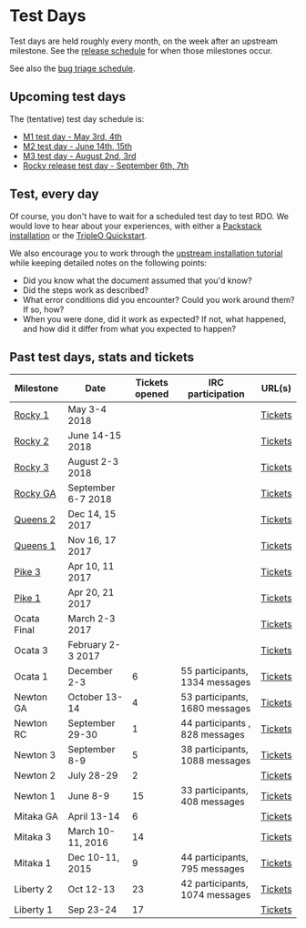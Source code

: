 # Test Days

Test days are held roughly every month, on the week after an upstream
milestone. See the [release
schedule](http://releases.openstack.org/rocky/schedule.html) for when
those milestones occur.

See also the [bug triage schedule](/contribute/rdo-bugtriage/).

## Upcoming test days

The (tentative) test day schedule is:

* [M1 test day - May 3rd, 4th](/testday/rocky/milestone1)
* [M2 test day - June 14th, 15th](/testday/rocky/milestone2)
* [M3 test day - August 2nd, 3rd](/testday/rocky/milestone3)
* [Rocky release test day - September 6th, 7th](testday/rocky/final)

## Test, every day

Of course, you don't have to wait for a scheduled test day to test RDO.
We would love to hear about your experiences, with either a [Packstack
installation](/install/packstack) or the [TripleO Quickstart](/tripleo).

We also encourage you to work through the [upstream installation
tutorial](https://docs.openstack.org/rocky/install/)
while keeping detailed notes on the following points:

* Did you know what the document assumed that you'd know?
* Did the steps work as described?
* What error conditions did you encounter? Could you work around them?
  If so, how?
* When you were done, did it work as expected? If not, what happened, and
  how did it differ from what you expected to happen?

## Past test days, stats and tickets

| Milestone | Date | Tickets opened | IRC participation | URL(s) |
|-----------|------|----------------|-------------------|--------|
| [Rocky 1](/testday/rocky/milestone1) | May 3-4 2018 | | | [Tickets](https://bugzilla.redhat.com/buglist.cgi?bug_status=NEW&bug_status=ASSIGNED&bug_status=POST&bug_status=MODIFIED&bug_status=ON_DEV&bug_status=ON_QA&bug_status=VERIFIED&bug_status=RELEASE_PENDING&chfield=%5BBug%20creation%5D&chfieldfrom=2017-12-12&chfieldto=2017-12-17&classification=Community&product=RDO&query_format=advanced) |
| [Rocky 2](/testday/rocky/milestone2) | June 14-15 2018 | | | [Tickets](https://bugzilla.redhat.com/buglist.cgi?bug_status=NEW&bug_status=ASSIGNED&bug_status=POST&bug_status=MODIFIED&bug_status=ON_DEV&bug_status=ON_QA&bug_status=VERIFIED&bug_status=RELEASE_PENDING&chfield=%5BBug%20creation%5D&chfieldfrom=2017-12-12&chfieldto=2017-12-17&classification=Community&product=RDO&query_format=advanced) |
| [Rocky 3](/testday/rocky/milestone1) | August 2-3 2018 | | | [Tickets](https://bugzilla.redhat.com/buglist.cgi?bug_status=NEW&bug_status=ASSIGNED&bug_status=POST&bug_status=MODIFIED&bug_status=ON_DEV&bug_status=ON_QA&bug_status=VERIFIED&bug_status=RELEASE_PENDING&chfield=%5BBug%20creation%5D&chfieldfrom=2017-12-12&chfieldto=2017-12-17&classification=Community&product=RDO&query_format=advanced) |
| [Rocky GA](/testday/rocky/final) | September 6-7 2018 | | | [Tickets](https://bugzilla.redhat.com/buglist.cgi?bug_status=NEW&bug_status=ASSIGNED&bug_status=POST&bug_status=MODIFIED&bug_status=ON_DEV&bug_status=ON_QA&bug_status=VERIFIED&bug_status=RELEASE_PENDING&chfield=%5BBug%20creation%5D&chfieldfrom=2017-12-12&chfieldto=2017-12-17&classification=Community&product=RDO&query_format=advanced) |
| [Queens 2](/testday/queens/milestone1) | Dec 14, 15 2017 | | | [Tickets](https://bugzilla.redhat.com/buglist.cgi?bug_status=NEW&bug_status=ASSIGNED&bug_status=POST&bug_status=MODIFIED&bug_status=ON_DEV&bug_status=ON_QA&bug_status=VERIFIED&bug_status=RELEASE_PENDING&chfield=%5BBug%20creation%5D&chfieldfrom=2017-12-12&chfieldto=2017-12-17&classification=Community&product=RDO&query_format=advanced) |
| [Queens 1](/testday/queens/milestone1) | Nov 16, 17 2017 | | | [Tickets](https://bugzilla.redhat.com/buglist.cgi?bug_status=NEW&bug_status=ASSIGNED&bug_status=POST&bug_status=MODIFIED&bug_status=ON_DEV&bug_status=ON_QA&bug_status=VERIFIED&bug_status=RELEASE_PENDING&chfield=%5BBug%20creation%5D&chfieldfrom=2017-11-14&chfieldto=2017-11-18&classification=Community&product=RDO&query_format=advanced) |
| [Pike 3](/testday/pike/milestone3) | Apr 10, 11 2017 | | | [Tickets](https://bugzilla.redhat.com/buglist.cgi?bug_status=NEW&bug_status=ASSIGNED&bug_status=POST&bug_status=MODIFIED&bug_status=ON_DEV&bug_status=ON_QA&bug_status=VERIFIED&bug_status=RELEASE_PENDING&chfield=%5BBug%20creation%5D&chfieldfrom=2017-04-22&chfieldto=2017-08-11&classification=Community&product=RDO&query_format=advanced) |
| [Pike 1](/testday/pike/milestone1) | Apr 20, 21 2017 | | | [Tickets](https://bugzilla.redhat.com/buglist.cgi?bug_status=NEW&bug_status=ASSIGNED&bug_status=POST&bug_status=MODIFIED&bug_status=ON_DEV&bug_status=ON_QA&bug_status=VERIFIED&bug_status=RELEASE_PENDING&chfield=%5BBug%20creation%5D&chfieldfrom=2017-03-04&chfieldto=2017-04-21&classification=Community&product=RDO&query_format=advanced) |
| Ocata Final | March 2-3 2017 | | | [Tickets](https://bugzilla.redhat.com/buglist.cgi?bug_status=NEW&bug_status=ASSIGNED&bug_status=POST&bug_status=MODIFIED&bug_status=ON_DEV&bug_status=ON_QA&bug_status=VERIFIED&bug_status=RELEASE_PENDING&chfield=%5BBug%20creation%5D&chfieldfrom=2017-02-04&chfieldto=2017-03-03&classification=Community&product=RDO&query_format=advanced) |
| Ocata 3 | February 2-3 2017 | | | [Tickets](https://bugzilla.redhat.com/buglist.cgi?bug_status=NEW&bug_status=ASSIGNED&bug_status=POST&bug_status=MODIFIED&bug_status=ON_DEV&bug_status=ON_QA&bug_status=VERIFIED&bug_status=RELEASE_PENDING&chfield=%5BBug%20creation%5D&chfieldfrom=2016-12-04&chfieldto=2017-02-03&classification=Community&list_id=7044698&product=RDO&query_format=advanced) |
| Ocata 1 | December 2-3 | 6  | 55 participants, 1334 messages  | [Tickets](http://tm3.org/cu) |
| Newton GA | October 13-14 | 4 | 53 participants, 1680 messages | [Tickets](https://bugzilla.redhat.com/buglist.cgi?bug_status=NEW&bug_status=ASSIGNED&bug_status=POST&bug_status=MODIFIED&bug_status=ON_DEV&bug_status=ON_QA&bug_status=VERIFIED&bug_status=RELEASE_PENDING&chfield=%5BBug%20creation%5D&chfieldfrom=2016-10-12&chfieldto=2016-10-15&classification=Community&list_id=4344410&product=RDO&query_format=advanced)  |
| Newton RC | September 29-30 | 1 | 44 participants , 828 messages | [Tickets](https://bugzilla.redhat.com/buglist.cgi?bug_status=NEW&bug_status=ASSIGNED&bug_status=POST&bug_status=MODIFIED&bug_status=ON_DEV&bug_status=ON_QA&bug_status=VERIFIED&bug_status=RELEASE_PENDING&chfield=%5BBug%20creation%5D&chfieldfrom=2016-09-28&chfieldto=2016-10-01&classification=Community&list_id=4344410&product=RDO&query_format=advanced)  |
| Newton 3  | September 8-9 | 5 | 38 participants, 1088 messages | [Tickets](https://bugzilla.redhat.com/buglist.cgi?bug_status=NEW&bug_status=ASSIGNED&bug_status=POST&bug_status=MODIFIED&bug_status=ON_DEV&bug_status=ON_QA&bug_status=VERIFIED&bug_status=RELEASE_PENDING&chfield=%5BBug%20creation%5D&chfieldfrom=2016-09-07&chfieldto=2016-09-10&classification=Community&list_id=4344410&product=RDO&query_format=advanced)  |
| Newton 2  | July 28-29 | 2 | | [Tickets](https://bugzilla.redhat.com/buglist.cgi?bug_status=NEW&bug_status=ASSIGNED&bug_status=POST&bug_status=MODIFIED&bug_status=ON_DEV&bug_status=ON_QA&bug_status=VERIFIED&bug_status=RELEASE_PENDING&chfield=%5BBug%20creation%5D&chfieldfrom=2016-07-27&chfieldto=2016-07-30&classification=Community&list_id=4344410&product=RDO&query_format=advanced) |
| Newton 1  | June 8-9 | 15 | 33 participants, 408 messages | [Tickets](https://bugzilla.redhat.com/buglist.cgi?bug_status=NEW&bug_status=ASSIGNED&bug_status=POST&bug_status=MODIFIED&bug_status=ON_DEV&bug_status=ON_QA&bug_status=VERIFIED&bug_status=RELEASE_PENDING&chfield=%5BBug%20creation%5D&chfieldfrom=2016-06-08&chfieldto=2016-06-11&classification=Community&list_id=4344410&product=RDO&query_format=advanced) |
| Mitaka GA | April 13-14 | 6 | | [Tickets](http://tm3.org/rdo-mitaka-test) |
| Mitaka 3  | March 10-11, 2016 | 14 | |  [Tickets](https://bugzilla.redhat.com/buglist.cgi?bug_status=NEW&bug_status=ASSIGNED&bug_status=POST&bug_status=MODIFIED&bug_status=ON_DEV&bug_status=ON_QA&bug_status=VERIFIED&bug_status=RELEASE_PENDING&chfield=%5BBug%20creation%5D&chfieldfrom=2016-03-09&chfieldto=2016-03-12&classification=Community&list_id=4344410&product=RDO&query_format=advanced) |
| Mitaka 1  | Dec 10-11, 2015 | 9 | 44 participants, 795 messages  | [Tickets](https://goo.gl/51Dz97) |
| Liberty 2 | Oct 12-13 | 23 | 42 participants, 1074 messages | [Tickets](https://goo.gl/D6VeQ0) |
| Liberty 1 | Sep 23-24 | 17 |  | [Tickets](https://goo.gl/OIPNt3) |

